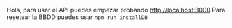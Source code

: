 Hola, para usar el API puedes empezar probando <http://localhost:3000>
Para resetear la BBDD puedes usar `npm run installDB`